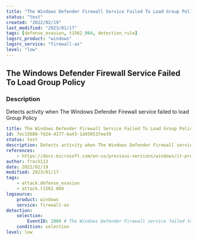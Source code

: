 ```yaml
---
title: "The Windows Defender Firewall Service Failed To Load Group Policy"
status: "test"
created: "2022/02/19"
last_modified: "2023/01/17"
tags: [defense_evasion, t1562_004, detection_rule]
logsrc_product: "windows"
logsrc_service: "firewall-as"
level: "low"
---
```


## The Windows Defender Firewall Service Failed To Load Group Policy

### Description

Detects activity when The Windows Defender Firewall service failed to load Group Policy

```yml
title: The Windows Defender Firewall Service Failed To Load Group Policy
id: 7ec15688-fd24-4177-ba43-1a950537ee39
status: test
description: Detects activity when The Windows Defender Firewall service failed to load Group Policy
references:
    - https://docs.microsoft.com/en-us/previous-versions/windows/it-pro/windows-server-2008-r2-and-2008/dd364427(v=ws.10)
author: frack113
date: 2022/02/19
modified: 2023/01/17
tags:
    - attack.defense_evasion
    - attack.t1562.004
logsource:
    product: windows
    service: firewall-as
detection:
    selection:
        EventID: 2009 # The Windows Defender Firewall service failed to load Group Policy
    condition: selection
level: low

```
